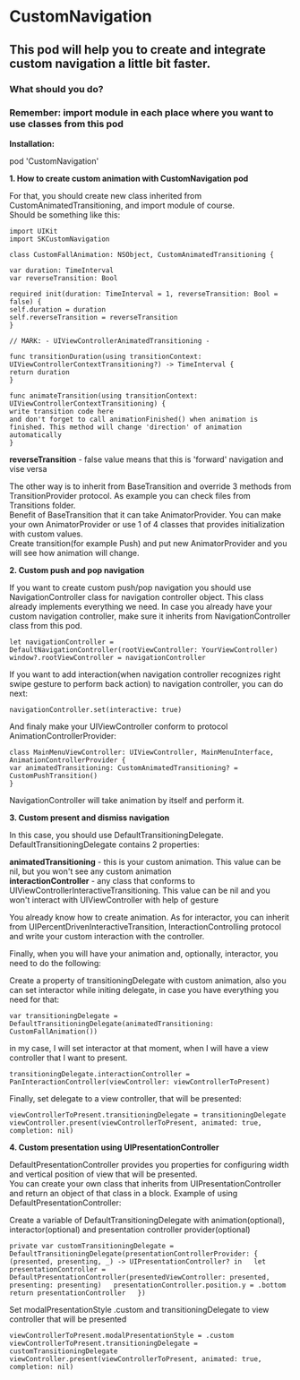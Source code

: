 # CustomNavigation  

## This pod will help you to create and integrate custom navigation a little bit faster.  

### What should you do?  

### Remember: import module in each place where you want to use classes from this pod

**Installation:**  

pod 'CustomNavigation'  

**1. How to create custom animation with CustomNavigation pod**   

For that, you should create new class inherited from CustomAnimatedTransitioning, and import module of course.  
Should be something like this:  

`import UIKit`  
`import SKCustomNavigation`  

`class CustomFallAnimation: NSObject, CustomAnimatedTransitioning {`    

`var duration: TimeInterval`    
`var reverseTransition: Bool`    

`required init(duration: TimeInterval = 1, reverseTransition: Bool = false) {`    
`self.duration = duration`  
`self.reverseTransition = reverseTransition`  
`}`  

`// MARK: - UIViewControllerAnimatedTransitioning -`  

`func transitionDuration(using transitionContext: UIViewControllerContextTransitioning?) -> TimeInterval {`  
`return duration`  
`}`  

`func animateTransition(using transitionContext: UIViewControllerContextTransitioning) {`  
`write transition code here`  
`and don't forget to call animationFinished() when animation is finished. This method will change 'direction' of animation automatically`  
`}`  

**reverseTransition** - false value means that this is 'forward' navigation and vise versa

The other way is to inherit from BaseTransition and override 3 methods from TransitionProvider protocol.  As example you can check files from Transitions folder.  
Benefit of BaseTransition that it can take AnimatorProvider. You can make your own AnimatorProvider or use 1 of 4 classes that provides initialization with custom values.  
Create transition(for example Push) and put new AnimatorProvider and you will see how animation will change.  

**2. Custom push and pop navigation**  

If you want to create custom push/pop navigation you should use NavigationController class for navigation controller object. This class already implements everything we need.
In case you already have your custom navigation controller, make sure it inherits from NavigationController class from this pod.  

`let navigationController = DefaultNavigationController(rootViewController: YourViewController)`
`window?.rootViewController = navigationController`

If you want to add interaction(when navigation controller recognizes right swipe gesture to perform back action) to navigation controller, you can do next:  

`navigationController.set(interactive: true)`  

And finaly make your UIViewController conform to protocol AnimationControllerProvider:  

`class MainMenuViewController: UIViewController, MainMenuInterface, AnimationControllerProvider {`  
`var animatedTransitioning: CustomAnimatedTransitioning? = CustomPushTransition()`  
`}`

NavigationController will take animation by itself and perform it.    

**3. Custom present and dismiss navigation**  

In this case, you should use DefaultTransitioningDelegate. DefaultTransitioningDelegate contains 2 properties:    

**animatedTransitioning** - this is your custom animation. This value can be nil, but you won't see any custom animation    
**interactionController** - any class that conforms to UIViewControllerInteractiveTransitioning. This value can be nil and you won't interact with UIViewController with help of gesture      

You already know how to create animation. As for interactor, you can inherit from UIPercentDrivenInteractiveTransition, InteractionControlling protocol and write your custom interaction with the controller.  

Finally, when you will have your animation and, optionally, interactor, you need to do the following:  

Create a property of transitioningDelegate with custom animation, also you can set interactor while initing delegate, in case you have everything you need for that:  

`var transitioningDelegate = DefaultTransitioningDelegate(animatedTransitioning: CustomFallAnimation())`    

in my case, I will set interactor at that moment, when I will have a view controller that I want to present.  

`transitioningDelegate.interactionController = PanInteractionController(viewController: viewControllerToPresent)`    
  
Finally, set delegate to a view controller, that will be presented: 

`viewControllerToPresent.transitioningDelegate = transitioningDelegate`    
`viewController.present(viewControllerToPresent, animated: true, completion: nil)`  

**4. Custom presentation using UIPresentationController**  

DefaultPresentationController provides you properties for configuring width and vertical position of view that will be presented.  
You can create your own class that inherits from UIPresentationController and return an object of that class in a block. Example of using DefaultPresentationController:    

Create a variable of DefaultTransitioningDelegate with animation(optional), interactor(optional) and presentation controller provider(optional)  

`private var customTransitioningDelegate = DefaultTransitioningDelegate(presentationControllerProvider: {  
(presented, presenting, _) -> UIPresentationController? in  
let presentationController = DefaultPresentationController(presentedViewController: presented, presenting: presenting)  
presentationController.position.y = .bottom  
return presentationController  
})`  

Set modalPresentationStyle .custom and transitioningDelegate to view controller that will be presented

`viewControllerToPresent.modalPresentationStyle = .custom`  
`viewControllerToPresent.transitioningDelegate = customTransitioningDelegate`    
`viewController.present(viewControllerToPresent, animated: true, completion: nil)`  
